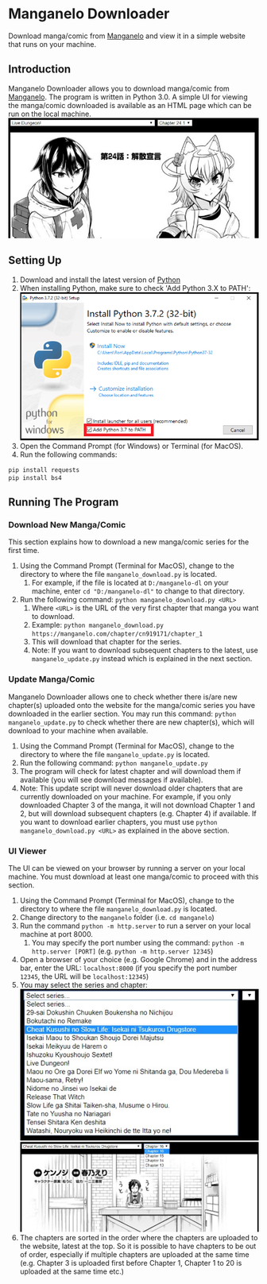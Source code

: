 # Manganelo Downloader
Download manga/comic from [Manganelo](https://manganelo.com/) and view it in a simple website that runs on your machine.

## Introduction
Manganelo Downloader allows you to download manga/comic from [Manganelo](https://manganelo.com/). The program is written in Python 3.0. A simple UI for viewing the manga/comic downloaded is available as an HTML page which can be run on the local machine.\
![image001.jpg](/images/image001.jpg)

## Setting Up
1. Download and install the latest version of [Python](https://www.python.org/downloads/)
2. When installing Python, make sure to check 'Add Python 3.X to PATH':\
![win_installer.png](/images/win_installer.png)
3. Open the Command Prompt (for Windows) or Terminal (for MacOS).
4. Run the following commands:
```
pip install requests
pip install bs4
```

## Running The Program
### Download New Manga/Comic
This section explains how to download a new manga/comic series for the first time.
1. Using the Command Prompt (Terminal for MacOS), change to the directory to where the file `manganelo_download.py` is located.
    1. For example, if the file is located at `D:/manganelo-dl` on your machine, enter `cd "D:/manganelo-dl"` to change to that directory.
2. Run the following command: `python manganelo_download.py <URL>`
    1. Where `<URL>` is the URL of the very first chapter that manga you want to download.
    2. Example: `python manganelo_download.py https://manganelo.com/chapter/cn919171/chapter_1`
    3. This will download that chapter for the series.
    4. Note: If you want to download subsequent chapters to the latest, use `manganelo_update.py` instead which is explained in the next section.

### Update Manga/Comic
Manganelo Downloader allows one to check whether there is/are new chapter(s) uploaded onto the website for the manga/comic series you have downloaded in the earlier section. You may run this command: `python manganelo_update.py` to check whether there are new chapter(s), which will download to your machine when available.
1. Using the Command Prompt (Terminal for MacOS), change to the directory to where the file `manganelo_update.py` is located.
2. Run the following command: `python manganelo_update.py`
3. The program will check for latest chapter and will download them if available (you will see download messages if available).
4. Note: This update script will never download older chapters that are currently downloaded on your machine. For example, if you only downloaded Chapter 3 of the manga, it will not download Chapter 1 and 2, but will download subsequent chapters (e.g. Chapter 4) if available. If you want to download earlier chapters, you must use `python manganelo_download.py <URL>` as explained in the above section.

### UI Viewer
The UI can be viewed on your browser by running a server on your local machine. You must download at least one manga/comic to proceed with this section.
1. Using the Command Prompt (Terminal for MacOS), change to the directory to where the file `manganelo_download.py` is located.
2. Change directory to the `manganelo` folder (i.e. `cd manganelo`)
3. Run the command `python -m http.server` to run a server on your local machine at port 8000.
    1. You may specify the port number using the command: `python -m http.server [PORT]` (e.g. `python -m http.server 12345`)
4. Open a browser of your choice (e.g. Google Chrome) and in the address bar, enter the URL: `localhost:8000` (if you specify the port number `12345`, the URL will be `localhost:12345`)
5. You may select the series and chapter:\
![image002.jpg](/images/image002.jpg)\
![image003.jpg](/images/image003.jpg)
6. The chapters are sorted in the order where the chapters are uploaded to the website, latest at the top. So it is possible to have chapters to be out of order, especially if multiple chapters are uploaded at the same time (e.g. Chapter 3 is uploaded first before Chapter 1, Chapter 1 to 20 is uploaded at the same time etc.)
